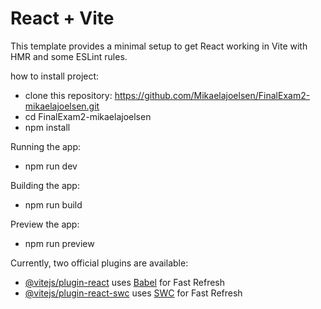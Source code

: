# React + Vite

This template provides a minimal setup to get React working in Vite with HMR and some ESLint rules.

how to install project: 
- clone this repository: 
https://github.com/Mikaelajoelsen/FinalExam2-mikaelajoelsen.git
- cd FinalExam2-mikaelajoelsen
- npm install

Running the app: 
- npm run dev

Building the app:
- npm run build

Preview the app:
- npm run preview

Currently, two official plugins are available:

- [@vitejs/plugin-react](https://github.com/vitejs/vite-plugin-react/blob/main/packages/plugin-react/README.md) uses [Babel](https://babeljs.io/) for Fast Refresh
- [@vitejs/plugin-react-swc](https://github.com/vitejs/vite-plugin-react-swc) uses [SWC](https://swc.rs/) for Fast Refresh
